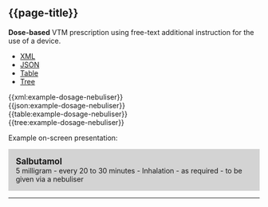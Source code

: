 ## {{page-title}}

<div class="nhsd-a-box nhsd-a-box--bg-light-blue nhsd-!t-margin-bottom-6 nhsd-t-body">
    <strong>Dose-based</strong> VTM prescription using free-text additional instruction for the use of a device.
</div>

<!--// start of code snippet -->
<div>
    <ul class="nav nav-tabs" role="tablist">
      <li role="presentation" class="active">
        <a href="#xml-8" aria-controls="xml" role="tab" data-toggle="tab">XML</a>
      </li>
      <li role="presentation">
        <a href="#json-8" aria-controls="json" role="tab" data-toggle="tab">JSON</a>
      </li>
        <li role="presentation">
        <a href="#table-8" aria-controls="table" role="tab" data-toggle="tab">Table</a>
      </li>
      <li role="presentation">
        <a href="#tree-8" aria-controls="tree" role="tab" data-toggle="tab">Tree</a>
      </li>
  </ul>

  <!-- Tab panes -->
  <div class="tab-content snippet">
    <div role="tabpanel" class="tab-pane active" id="xml-8">
      {{xml:example-dosage-nebuliser}}
    </div>
    <div role="tabpanel" class="tab-pane" id="json-8">
      {{json:example-dosage-nebuliser}}
    </div>
    <div role="tabpanel" class="tab-pane" id="table-8">
      {{table:example-dosage-nebuliser}}
    </div>
    <div role="tabpanel" class="tab-pane" id="tree-8">
      {{tree:example-dosage-nebuliser}}
    </div>
  </div>
</div>
<!--// end of code snippet -->

Example on-screen presentation:

<div style="background-color:lightgrey;padding:15px;">
<div style="font-size:larger;font-weight:bold;">Salbutamol</div>
5 milligram - every 20 to 30 minutes - Inhalation - as required - to be given via a nebuliser
</div>

---